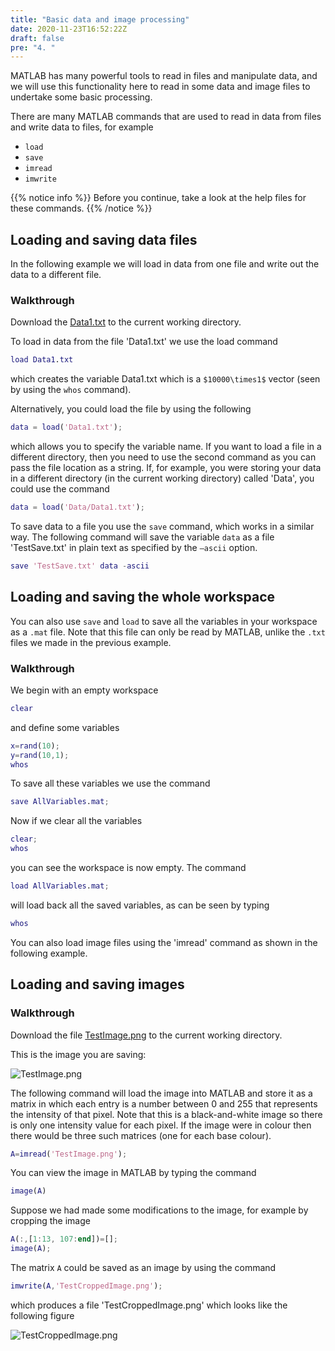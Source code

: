 ```yaml
---
title: "Basic data and image processing"
date: 2020-11-23T16:52:22Z
draft: false
pre: "4. "
---
```


MATLAB has many powerful tools to read in files and manipulate data, and we will use this functionality here to read in some data and image files to undertake some basic processing.

There are many MATLAB commands that are used to read in data from files and write data to files, for example

- `load`
- `save`
- `imread`
- `imwrite`

{{% notice info %}}
Before you continue, take a look at the help files for these commands.
{{% /notice %}}


## Loading and saving data files

In the following example we will load in data from one file and write out the data to a different file.


### Walkthrough

Download the [Data1.txt](/ScientificComputingInMatlab/docs/unit_02/Data1.txt) to the current working directory.

To load in data from the file 'Data1.txt' we use the load command

```matlab
load Data1.txt
``` 

which creates the variable Data1.txt which is a `$10000\times1$` vector (seen by using the `whos` command).

Alternatively, you could load the file by using the following

```matlab
data = load('Data1.txt');
``` 

which allows you to specify the variable name.
If you want to load a file in a different directory, then you need to use the second command as you can pass the file location as a string.
If, for example, you were storing your data in a different directory (in the current working directory) called 'Data', you could use the command

```matlab
data = load('Data/Data1.txt');
``` 

To save data to a file you use the `save` command, which works in a similar way.
The following command will save the variable `data` as a file 'TestSave.txt' in plain text as specified by the `–ascii` option.

```matlab
save 'TestSave.txt' data -ascii
```


## Loading and saving the whole workspace

You can also use `save` and `load` to save all the variables in your workspace as a `.mat` file.
Note that this file can only be read by MATLAB, unlike the `.txt` files we made in the previous example. 

### Walkthrough

We begin with an empty workspace 

```matlab
clear
```

and define some variables

```matlab
x=rand(10);
y=rand(10,1);
whos
```

To save all these variables we use the command

```matlab
save AllVariables.mat;
```

Now if we clear all the variables 

```matlab
clear;
whos
```

you can see the workspace is now empty.
The command 

```matlab
load AllVariables.mat;
```

will load back all the saved variables, as can be seen by typing 

```matlab
whos
```

You can also load image files using the 'imread' command as shown in the following example. 


## Loading and saving images

### Walkthrough

Download the file [TestImage.png](/ScientificComputingInMatlab/docs/unit_02/TestImage.png) to the current working directory. 

This is the image you are saving:

![TestImage.png](/ScientificComputingInMatlab/docs/unit_02/TestImage.png)

The following command will load the image into MATLAB and store it as a matrix in which each entry is a number between 0 and 255 that represents the intensity of that pixel.
Note that this is a black-and-white image so there is only one intensity value for each pixel.
If the image were in colour then there would be three such matrices (one for each base colour).

```matlab
A=imread('TestImage.png');
```

You can view the image in MATLAB by typing the command

```matlab
image(A)
```

Suppose we had made some modifications to the image, for example by cropping the image

```matlab
A(:,[1:13, 107:end])=[];
image(A);
```

The matrix `A` could be saved as an image by using the command

```matlab
imwrite(A,'TestCroppedImage.png');
```

which produces a file 'TestCroppedImage.png' which looks like the following figure

![TestCroppedImage.png](/ScientificComputingInMatlab/images/unit_02/2_04_TestCroppedImage.png)
 
